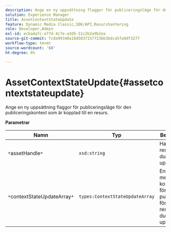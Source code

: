 ```yaml
---
description: Ange en ny uppsättning flaggor för publiceringsläge för den publiceringskontext som är kopplad till en resurs.
solution: Experience Manager
title: AssetContextStateUpdate
feature: Dynamic Media Classic,SDK/API,Resurshantering
role: Developer,Admin
exl-id: ecbadafc-e77d-4c7e-a3d5-31c2b2a9b2ea
source-git-commit: fcda99340a18d5037157723bb3bdca5fa9df3277
workflow-type: tm+mt
source-wordcount: '68'
ht-degree: 0%

---
```


# AssetContextStateUpdate{#assetcontextstateupdate}

Ange en ny uppsättning flaggor för publiceringsläge för den publiceringskontext som är kopplad till en resurs.

**Parametrar**

| Namn | Typ | Beskrivning |
|---|---|---|
| `*`assetHandle`*` | `xsd:string` | Hantera den resurs som du vill uppdatera. |
| `*`contextStateUpdateArray`*` | `types:ContextStateUpdateArray` | En array med kontaktlägen för publicering för den resurs som du vill uppdatera. |
